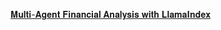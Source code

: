 [𝐌𝐮𝐥𝐭𝐢-𝐀𝐠𝐞𝐧𝐭 𝐅𝐢𝐧𝐚𝐧𝐜𝐢𝐚𝐥 𝐀𝐧𝐚𝐥𝐲𝐬𝐢𝐬 𝐰𝐢𝐭𝐡 𝐋𝐥𝐚𝐦𝐚𝐈𝐧𝐝𝐞𝐱](https://www.linkedin.com/posts/hanane-d-algo-trader_fundamentalmulti-agentaisystemandagenticragreact-ugcPost-7339973708461080577-icO1/?utm_source=share&utm_medium=member_ios&rcm=ACoAAA9C_5MBsb5dPQ5at3QKbGwJ6-V5xHcsvUg)
